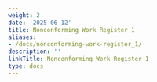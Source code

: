 ```yaml
---
weight: 2
date: '2025-06-12'
title: Nonconforming Work Register 1
aliases:
- /docs/nonconforming-work-register_1/
description: ''
linkTitle: Nonconforming Work Register 1
type: docs
---
```


